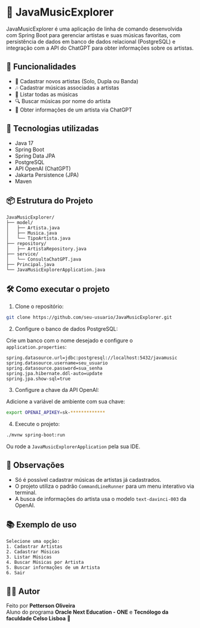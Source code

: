 # 🎵 JavaMusicExplorer

JavaMusicExplorer é uma aplicação de linha de comando desenvolvida com Spring Boot para gerenciar artistas e suas músicas favoritas, com persistência de dados em banco de dados relacional (PostgreSQL) e integração com a API do ChatGPT para obter informações sobre os artistas.

## 🚀 Funcionalidades

- 📁 Cadastrar novos artistas (Solo, Dupla ou Banda)
- 🎶 Cadastrar músicas associadas a artistas
- 📜 Listar todas as músicas
- 🔍 Buscar músicas por nome do artista
- 🤖 Obter informações de um artista via ChatGPT

## 🧠 Tecnologias utilizadas

- Java 17
- Spring Boot
- Spring Data JPA
- PostgreSQL
- API OpenAI (ChatGPT)
- Jakarta Persistence (JPA)
- Maven

## 📦 Estrutura do Projeto

```
JavaMusicExplorer/
├── model/
│   ├── Artista.java
│   ├── Musica.java
│   └── TipoArtista.java
├── repository/
│   ├── ArtistaRepository.java
├── service/
│   └── ConsultaChatGPT.java
├── Principal.java
└── JavaMusicExplorerApplication.java
```

## 🛠️ Como executar o projeto

1. Clone o repositório:
```bash
git clone https://github.com/seu-usuario/JavaMusicExplorer.git
```

2. Configure o banco de dados PostgreSQL:

Crie um banco com o nome desejado e configure o `application.properties`:

```properties
spring.datasource.url=jdbc:postgresql://localhost:5432/javamusic
spring.datasource.username=seu_usuario
spring.datasource.password=sua_senha
spring.jpa.hibernate.ddl-auto=update
spring.jpa.show-sql=true
```

3. Configure a chave da API OpenAI:

Adicione a variável de ambiente com sua chave:

```bash
export OPENAI_APIKEY=sk-*************
```

4. Execute o projeto:

```bash
./mvnw spring-boot:run
```

Ou rode a `JavaMusicExplorerApplication` pela sua IDE.

## 📌 Observações

- Só é possível cadastrar músicas de artistas já cadastrados.
- O projeto utiliza o padrão `CommandLineRunner` para um menu interativo via terminal.
- A busca de informações do artista usa o modelo `text-davinci-003` da OpenAI.

## 📚 Exemplo de uso

```
Selecione uma opção:
1. Cadastrar Artistas
2. Cadastrar Músicas
3. Listar Músicas
4. Buscar Músicas por Artista
5. Buscar informações de um Artista
6. Sair
```

## 👨‍💻 Autor

Feito por **Petterson Oliveira**  
Aluno do programa **Oracle Next Education - ONE** e **Tecnólogo da faculdade Celso Lisboa** 🚀  
